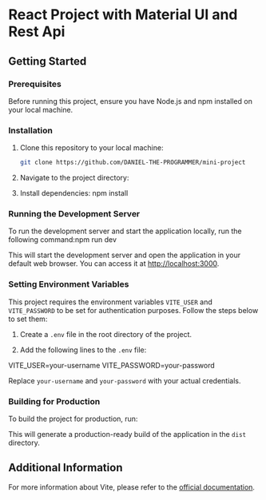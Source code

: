 # React Project with Material UI and Rest Api

## Getting Started

### Prerequisites

Before running this project, ensure you have Node.js and npm installed on your local machine.

### Installation

1. Clone this repository to your local machine:

   ```bash
   git clone https://github.com/DANIEL-THE-PROGRAMMER/mini-project
   ```

2. Navigate to the project directory:

3. Install dependencies: npm install

### Running the Development Server

To run the development server and start the application locally, run the following command:npm run dev

This will start the development server and open the application in your default web browser. You can access it at [http://localhost:3000](http://localhost:3000).

### Setting Environment Variables

This project requires the environment variables `VITE_USER` and `VITE_PASSWORD` to be set for authentication purposes. Follow the steps below to set them:

1. Create a `.env` file in the root directory of the project.

2. Add the following lines to the `.env` file:

VITE_USER=your-username
VITE_PASSWORD=your-password

Replace `your-username` and `your-password` with your actual credentials.

### Building for Production

To build the project for production, run:

This will generate a production-ready build of the application in the `dist` directory.

## Additional Information

For more information about Vite, please refer to the [official documentation](https://vitejs.dev/).
